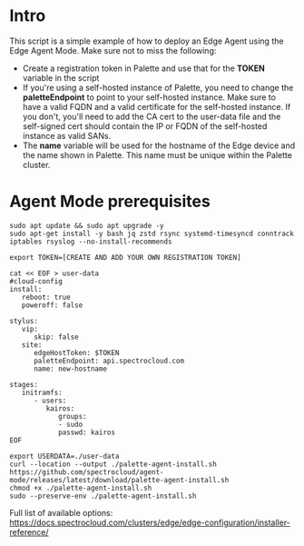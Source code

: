 # Intro
This script is a simple example of how to deploy an Edge Agent using the Edge Agent Mode. Make sure not to miss the following: 

- Create a registration token in Palette and use that for the **TOKEN** variable in the script
- If you're using a self-hosted instance of Palette, you need to change the **paletteEndpoint** to point to your self-hosted instance. Make sure to have a valid FQDN and a valid certificate for the self-hosted instance. If you don't, you'll need to add the CA cert to the user-data file and the self-signed cert should contain the IP or FQDN of the self-hosted instance as valid SANs.
- The **name** variable will be used for the hostname of the Edge device and the name shown in Palette. This name must be unique within the Palette cluster.

# Agent Mode prerequisites
  
```
sudo apt update && sudo apt upgrade -y
sudo apt-get install -y bash jq zstd rsync systemd-timesyncd conntrack iptables rsyslog --no-install-recommends
```

```
export TOKEN=[CREATE AND ADD YOUR OWN REGISTRATION TOKEN]
```

```
cat << EOF > user-data
#cloud-config
install:
   reboot: true
   poweroff: false

stylus:
   vip:
      skip: false
   site:
      edgeHostToken: $TOKEN
      paletteEndpoint: api.spectrocloud.com
      name: new-hostname

stages:
   initramfs:
      - users:
         kairos:
            groups:
            - sudo
            passwd: kairos
EOF
```

```
export USERDATA=./user-data
curl --location --output ./palette-agent-install.sh https://github.com/spectrocloud/agent-mode/releases/latest/download/palette-agent-install.sh
chmod +x ./palette-agent-install.sh
sudo --preserve-env ./palette-agent-install.sh
```

Full list of available options: https://docs.spectrocloud.com/clusters/edge/edge-configuration/installer-reference/